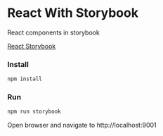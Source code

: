 # React With Storybook

React components in storybook

[React Storybook](https://storybook.js.org/)

### Install

```bash
npm install
```

### Run

```bash
npm run storybook
```

Open browser and navigate to http://localhost:9001
